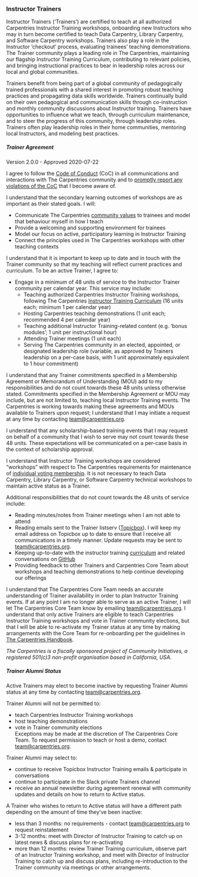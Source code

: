 ### Instructor Trainers


Instructor Trainers (‘Trainers’) are certified to teach at all authorized Carpentries Instructor Training workshops, onboarding new Instructors who may in turn 
become certified to teach Data Carpentry, Library Carpentry, and Software Carpentry workshops. Trainers also play a role in the Instructor ‘checkout’ process, 
evaluating trainees’ teaching demonstrations. The Trainer community plays a leading role in The Carpentries, maintaining our flagship Instructor Training 
Curriculum, contributing to relevant policies, and bringing instructional practices to bear in leadership roles across our local and global communities.

Trainers benefit from being part of a global community of pedagogically trained professionals with a shared interest in promoting robust teaching practices and 
propagating data skills worldwide. Trainers continually build on their own pedagogical and communication skills through co-instruction and monthly community 
discussions about Instructor training. Trainers have opportunities to influence what we teach, through curriculum maintenance, and to steer the progress of this 
community, through leadership roles. Trainers often play leadership roles in their home communities, mentoring local Instructors, and modeling best practices.


##### Trainer Agreement

Version 2.0.0 - Approved 2020-07-22

I agree to follow the [Code of Conduct](../policies/code-of-conduct.md) (CoC) in all communications and interactions with The Carpentries community and to [promptly report any violations of the CoC](../policies/code-of-conduct.html#reporting-guidelines) that I become aware of.

I understand that the secondary learning outcomes of workshops are as important as their stated goals. I will:  
- Communicate The Carpentries [community values](https://carpentries.org/values/) to trainees and model that behaviour myself in how I teach  
- Provide a welcoming and supporting environment for trainees  
- Model our focus on active, participatory learning in Instructor Training 
- Connect the principles used in The Carpentries workshops with other teaching contexts  

I understand that it is important to keep up to date and in touch with the Trainer community so that my teaching will reflect current practices and curriculum. To be an active Trainer, I agree to:
- Engage in a minimum of 48 units of service to the Instructor Trainer community per calendar year. This service may include:
  - Teaching authorized Carpentries Instructor Training workshops, following The Carpentries [Instructor Training Curriculum](https://carpentries.github.io/instructor-training/) (16 units each; minimum 1 per calendar year)
  - Hosting Carpentries teaching demonstrations (1 unit each; recommended 4 per calendar year)
  - Teaching additional Instructor Training-related content (e.g. ‘bonus modules’; 1 unit per instructional hour)
  - Attending Trainer meetings (1 unit each)
  - Serving The Carpentries community in an elected, appointed, or designated leadership role 
  (variable, as approved by Trainers leadership on a per-case basis, with 1 unit approximately equivalent to 1 hour commitment)

I understand that any Trainer commitments specified in a Membership Agreement or Memorandum of 
Understanding (MOU) add to my responsibilities and do not count towards these 48 units unless 
otherwise stated. Commitments specified in the Membership Agreement or MOU may include, but are not 
limited to, teaching local Instructor Training events. The Carpentries is working towards making 
these agreements and MOUs available to Trainers upon request; I understand that I may initiate a 
request at any time by contacting team@carpentries.org.

I understand that any scholarship-based training events that I may request on behalf of a community 
that I wish to serve may not count towards these 48 units. These expectations will be communicated on 
a per-case basis in the context of scholarship approval.

I understand that Instructor Training workshops are considered “workshops” with respect to The Carpentries requirements for maintenance of [individual voting membership](https://docs.carpentries.org/topic_folders/governance/bylaws.html#individual-voting-membership). It is not necessary to 
teach Data Carpentry, Library Carpentry, or Software Carpentry technical workshops to maintain active status as a Trainer.

Additional responsibilities that do not count towards the 48 units of service include: 

- Reading minutes/notes from Trainer meetings when I am not able to attend
- Reading emails sent to the Trainer listserv ([Topicbox](https://carpentries.topicbox.com/groups/trainers)). I will keep my email address on Topicbox up to date to ensure that I receive all communications in a timely manner. Update requests may be sent to team@carpentries.org.
- Keeping up-to-date with the instructor training [curriculum](https://carpentries.github.io/instructor-training/) and related conversations on [GitHub](https://github.com/carpentries/instructor-training)
- Providing feedback to other Trainers and Carpentries Core Team about workshops and teaching demonstrations to help continue developing our offerings

I understand that The Carpentries Core Team needs an accurate understanding of Trainer availability 
in order to plan Instructor Training events. If at any point I am no longer able to serve as an 
active Trainer, I will let The Carpentries Core Team know by emailing team@carpentries.org. I 
understand that only active Trainers are eligible to teach Carpentries Instructor Training workshops 
and vote in Trainer community elections, but that I will be able to re-activate my Trainer status at 
any time by making arrangements with the Core Team for re-onboarding per the guidelines in [The Carpentries Handbook](https://docs.carpentries.org/topic_folders/instructor_training/duties_agreement.html#trainer-alumni-status).

*The Carpentries is a fiscally sponsored project of Community Initiatives, a registered 501(c)3 non-profit organisation based in California, USA.*


##### Trainer Alumni Status

Active Trainers may elect to become inactive by requesting Trainer Alumni status at any time by contacting team@carpentries.org. 

Trainer Alumni will not be permitted to:
- teach Carpentries Instructor Training workshops
- host teaching demonstrations
- vote in Trainer community elections  
Exceptions may be made at the discretion of The Carpentries Core Team. To request permission to teach or host a demo, contact team@carpentries.org.

Trainer Alumni may select to:
- continue to receive Topicbox Instructor Training emails & participate in conversations
- continue to participate in the Slack private Trainers channel
- receive an annual newsletter during agreement renewal with community updates and details on how to return to Active status. 

A Trainer who wishes to return to Active status will have a different path depending on the amount of time they’ve been inactive:
- less than 3 months: no requirements - contact team@carpentries.org to request reinstatement
- 3-12 months: meet with Director of Instructor Training to catch up on latest news & discuss plans for re-activating
- more than 12 months: review Trainer Training curriculum, observe part of an Instructor Training workshop, and meet with Director of Instructor Training to catch up and discuss plans, including re-introduction to the Trainer community via meetings or other arrangements.


